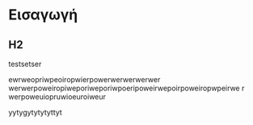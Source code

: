 # Εισαγωγή
## H2
testsetser

ewrweopriwpeoiropwierpowerwerwerwerwer
werwerpoweiropiweporiweporiwpoeripoweirwepoirpoweiropwpeirwe
r
werpoweuiopruwioeuroiweur


yytygytytytyttyt
